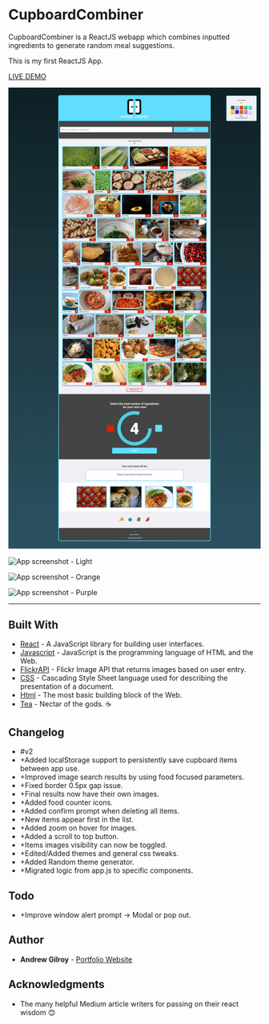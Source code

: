 # CupboardCombiner

CupboardCombiner is a ReactJS webapp which combines inputted ingredients to generate random meal suggestions.

This is my first ReactJS App.

[LIVE DEMO](https://andrew-gilroy.github.io/CupboardCombiner/ "CupboardCombiner live demo")

![App screenshot](https://raw.githubusercontent.com/Andrew-Gilroy/CupboardCombiner/master/readmeimages/Cupboard%20Combiner%20V2.png)

![App screenshot - Light](<https://raw.githubusercontent.com/Andrew-Gilroy/CupboardCombiner/master/readmeimages/Cupboard%20Combiner%20V2%20light.png =10%x>)

![App screenshot - Orange](<https://raw.githubusercontent.com/Andrew-Gilroy/CupboardCombiner/master/readmeimages/Cupboard%20Combiner%20V2%20orange.png =10%x>)

![App screenshot - Purple](<https://raw.githubusercontent.com/Andrew-Gilroy/CupboardCombiner/master/readmeimages/Cupboard%20Combiner%20V2%20purple.png =10%x>)

---

## Built With

* [React](https://reactjs.org/) - A JavaScript library for building user interfaces.
* [Javascript](https://www.w3schools.com/js/) - JavaScript is the programming language of HTML and the Web.
* [FlickrAPI](https://www.flickr.com/services/api/) - Flickr Image API that returns images based on user entry.
* [CSS](https://www.w3schools.com/css/default.asp) - Cascading Style Sheet language used for describing the presentation of a document.
* [Html](https://www.w3schools.com/html/default.asp) - The most basic building block of the Web.
* [Tea](https://www.pgtips.co.uk/) - Nectar of the gods. ☕

## Changelog

* #v2
* +Added localStorage support to persistently save cupboard items between app use.
* +Improved image search results by using food focused parameters.
* +Fixed border 0.5px gap issue.
* +Final results now have their own images.
* +Added food counter icons.
* +Added confirm prompt when deleting all items.
* +New items appear first in the list.
* +Added zoom on hover for images.
* +Added a scroll to top button.
* +Items images visibility can now be toggled.
* +Edited/Added themes and general css tweaks.
* +Added Random theme generator.
* +Migrated logic from app.js to specific components.

## Todo

* +Improve window alert prompt -> Modal or pop out.

## Author

* **Andrew Gilroy** - [Portfolio Website](https://andrew-gilroy.design)

## Acknowledgments

* The many helpful Medium article writers for passing on their react wisdom 😊
